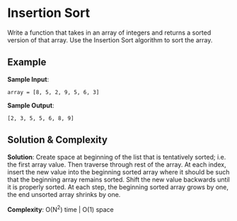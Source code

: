 # Insertion Sort  
Write a function that takes in an array of integers and returns a sorted version of that array. Use the Insertion Sort algorithm to sort the array.

## Example
__Sample Input__:  
```
array = [8, 5, 2, 9, 5, 6, 3]
```
__Sample Output__:  
```
[2, 3, 5, 5, 6, 8, 9]
```

## Solution & Complexity
__Solution__: Create space at beginning of the list that is tentatively sorted; i.e. the first array value. Then traverse through rest of the array. At each index, insert the new value into the beginning sorted array where it should be such that the beginning array remains sorted. Shift the new value backwards until it is properly sorted. At each step, the beginning sorted array grows by one, the end unsorted array shrinks by one.  

__Complexity__: O(N<sup>2</sup>) time | O(1) space
